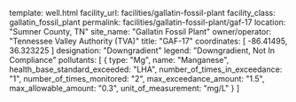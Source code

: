 template: well.html
facility_url: facilities/gallatin-fossil-plant
facility_class: gallatin_fossil_plant
permalink: facilities/gallatin-fossil-plant/gaf-17
location: "Sumner County, TN"
site_name: "Gallatin Fossil Plant"
owner/operator: "Tennessee Valley Authority (TVA)"
title: "GAF-17"
coordinates: [
  -86.41495,
  36.323225
]
designation: "Downgradient"
legend: "Downgradient, Not In Compliance"
pollutants: [
  {
  type: "Mg",
  name: "Manganese",
  health_base_standard_exceeded: "LHA",
  number_of_times_in_exceedance: "1",
  number_of_times_monitored: "2",
  max_exceedance_amount: "1.5",
  max_allowable_amount: "0.3",
  unit_of_measurement: "mg/L"
  }
]
